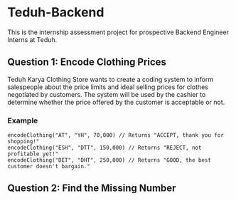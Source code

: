 # Teduh-Backend

This is the internship assessment project for prospective Backend Engineer Interns at Teduh.

## Question 1: Encode Clothing Prices
Teduh Karya Clothing Store wants to create a coding system to inform salespeople about the price limits and ideal selling prices for clothes negotiated by customers. The system will be used by the cashier to determine whether the price offered by the customer is acceptable or not.
### Example
```
encodeClothing("AT", "YH", 70,000) // Returns "ACCEPT, thank you for shopping!"
encodeClothing("ESH", "DTT", 150,000) // Returns "REJECT, not profitable yet!"
encodeClothing("DET", "DHT", 250,000) // Returns "GOOD, the best customer doesn't bargain."

```

## Question 2: Find the Missing Number